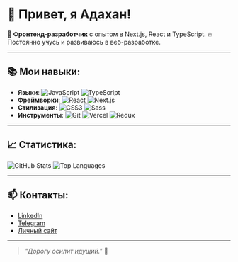 # 👋 Привет, я Адахан!

🎯 **Фронтенд-разработчик** с опытом в Next.js, React и TypeScript. 
🔥 Постоянно учусь и развиваюсь в веб-разработке.

---

## 📚 Мои навыки:
- **Языки**: ![JavaScript](https://img.shields.io/badge/-JavaScript-F7DF1E?style=flat&logo=javascript&logoColor=black) ![TypeScript](https://img.shields.io/badge/-TypeScript-3178C6?style=flat&logo=typescript&logoColor=white)
- **Фреймворки**: ![React](https://img.shields.io/badge/-React-61DAFB?style=flat&logo=react&logoColor=white) ![Next.js](https://img.shields.io/badge/-Next.js-000000?style=flat&logo=next.js&logoColor=white)
- **Стилизация**: ![CSS3](https://img.shields.io/badge/-CSS3-1572B6?style=flat&logo=css3&logoColor=white) ![Sass](https://img.shields.io/badge/-Sass-CC6699?style=flat&logo=sass&logoColor=white)
- **Инструменты**: ![Git](https://img.shields.io/badge/-Git-F05032?style=flat&logo=git&logoColor=white) ![Vercel](https://img.shields.io/badge/-Vercel-000000?style=flat&logo=vercel&logoColor=white) ![Redux](https://img.shields.io/badge/-Redux-764ABC?style=flat&logo=redux&logoColor=white)

---

## 📈 Статистика:
![GitHub Stats](https://github-readme-stats.vercel.app/api?username=YourUsername&show_icons=true&theme=radical)
![Top Languages](https://github-readme-stats.vercel.app/api/top-langs/?username=YourUsername&layout=compact&theme=radical)

---

## 📫 Контакты:
- [LinkedIn](https://linkedin.com/in/your-profile)
- [Telegram](https://t.me/your-username)
- [Личный сайт](https://your-website.com)

---

> *"Дорогу осилит идущий."* 🚀
